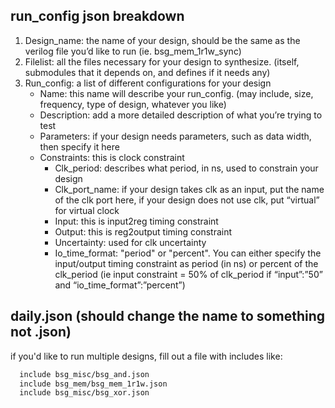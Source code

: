 ## run_config json breakdown
1) Design_name: the name of your design, should be the same as the verilog file you’d like to run (ie. bsg_mem_1r1w_sync)
2) Filelist: all the files necessary for your design to synthesize. (itself, submodules that it depends on, and defines if it needs any)
3) Run_config:  a list of different configurations for your design
   - Name: this name will describe your run_config. (may include, size, frequency, type of design, whatever you like)
   - Description: add a more detailed description of what you’re trying to test
   - Parameters: if your design needs parameters, such as data width, then specify it here
   - Constraints: this is clock constraint
     - Clk_period: describes what period, in ns, used to constrain your design
     - Clk_port_name: if your design takes clk as an input, put the name of the clk port here, if your design does not use clk, put    “virtual” for virtual clock
     - Input: this is input2reg timing constraint
     - Output: this is reg2output timing constraint
     - Uncertainty: used for clk uncertainty 
     - Io_time_format: "period" or "percent". You can either specify the input/output timing constraint as period (in ns) or percent of the clk_period (ie input constraint = 50% of clk_period if “input”:”50” and “io_time_format”:”percent”)
     
## daily.json (should change the name to something not .json)
if you'd like to run multiple designs, fill out a file with includes like:
```bash
  include bsg_misc/bsg_and.json
  include bsg_mem/bsg_mem_1r1w.json
  include bsg_misc/bsg_xor.json
```
